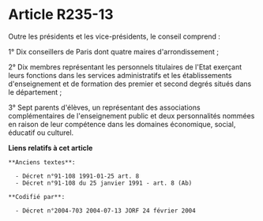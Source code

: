 # Article R235-13

Outre les présidents et les vice-présidents, le conseil comprend :

1° Dix conseillers de Paris dont quatre maires d'arrondissement ;

2° Dix membres représentant les personnels titulaires de l'Etat exerçant leurs fonctions dans les services administratifs et
les établissements d'enseignement et de formation des premier et second degrés situés dans le département ;

3° Sept parents d'élèves, un représentant des associations complémentaires de l'enseignement public et deux personnalités
nommées en raison de leur compétence dans les domaines économique, social, éducatif ou culturel.

**Liens relatifs à cet article**

	**Anciens textes**:

	  - Décret n°91-108 1991-01-25 art. 8
	  - Décret n°91-108 du 25 janvier 1991 - art. 8 (Ab)

	**Codifié par**:

	  - Décret n°2004-703 2004-07-13 JORF 24 février 2004
